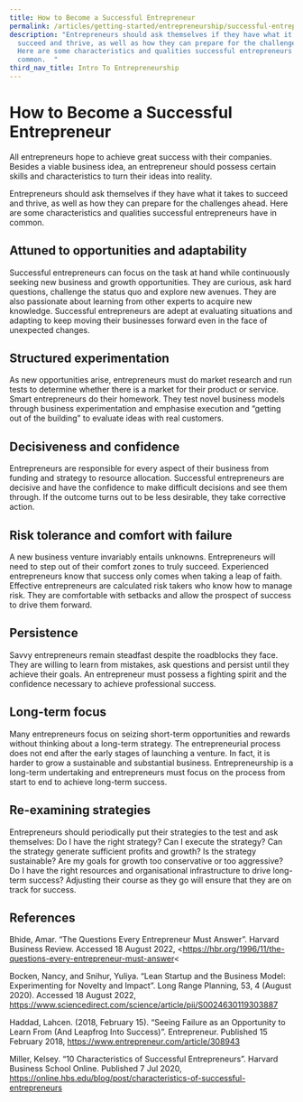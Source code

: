 ```yaml
---
title: How to Become a Successful Entrepreneur
permalink: /articles/getting-started/entrepreneurship/successful-entrepreneur/
description: "Entrepreneurs should ask themselves if they have what it takes to
  succeed and thrive, as well as how they can prepare for the challenges ahead.
  Here are some characteristics and qualities successful entrepreneurs have in
  common.  "
third_nav_title: Intro To Entrepreneurship
---
```


# How to Become a Successful Entrepreneur 

All entrepreneurs hope to achieve great success with their companies. Besides a viable business idea, an entrepreneur should possess certain skills and characteristics to turn their ideas into reality.  

Entrepreneurs should ask themselves if they have what it takes to succeed and thrive, as well as how they can prepare for the challenges ahead. Here are some characteristics and qualities successful entrepreneurs have in common.  

 
## Attuned to opportunities and adaptability  

Successful entrepreneurs can focus on the task at hand while continuously seeking new business and growth opportunities. They are curious, ask hard questions, challenge the status quo and explore new avenues. They are also passionate about learning from other experts to acquire new knowledge. Successful entrepreneurs are adept at evaluating situations and adapting to keep moving their businesses forward even in the face of unexpected changes.  

 

## Structured experimentation  

As new opportunities arise, entrepreneurs must do market research and run tests to determine whether there is a market for their product or service. Smart entrepreneurs do their homework. They test novel business models through business experimentation and emphasise execution and “getting out of the building” to evaluate ideas with real customers.  

 

## Decisiveness and confidence  

Entrepreneurs are responsible for every aspect of their business from funding and strategy to resource allocation. Successful entrepreneurs are decisive and have the confidence to make difficult decisions and see them through. If the outcome turns out to be less desirable, they take corrective action.  

 

## Risk tolerance and comfort with failure 

A new business venture invariably entails unknowns. Entrepreneurs will need to step out of their comfort zones to truly succeed. Experienced entrepreneurs know that success only comes when taking a leap of faith. Effective entrepreneurs are calculated risk takers who know how to manage risk. They are comfortable with setbacks and allow the prospect of success to drive them forward.  

 

## Persistence 

Savvy entrepreneurs remain steadfast despite the roadblocks they face. They are willing to learn from mistakes, ask questions and persist until they achieve their goals. An entrepreneur must possess a fighting spirit and the confidence necessary to achieve professional success.  

 

## Long-term focus 

Many entrepreneurs focus on seizing short-term opportunities and rewards without thinking about a long-term strategy. The entrepreneurial process does not end after the early stages of launching a venture. In fact, it is harder to grow a sustainable and substantial business. Entrepreneurship is a long-term undertaking and entrepreneurs must focus on the process from start to end to achieve long-term success.  

 

## Re-examining strategies  

Entrepreneurs should periodically put their strategies to the test and ask themselves: Do I have the right strategy? Can I execute the strategy? Can the strategy generate sufficient profits and growth? Is the strategy sustainable? Are my goals for growth too conservative or too aggressive? Do I have the right resources and organisational infrastructure to drive long-term success? Adjusting their course as they go will ensure that they are on track for success. 

 

 

 

## References  

 

Bhide, Amar. “The Questions Every Entrepreneur Must Answer”. Harvard Business Review. Accessed 18 August 2022, <https://hbr.org/1996/11/the-questions-every-entrepreneur-must-answer<

 

Bocken, Nancy, and Snihur, Yuliya. “Lean Startup and the Business Model: Experimenting for Novelty and Impact”. Long Range Planning, 53, 4 (August 2020). Accessed 18 August 2022, <https://www.sciencedirect.com/science/article/pii/S0024630119303887> 

 

Haddad, Lahcen. (2018, February 15). “Seeing Failure as an Opportunity to Learn From (And Leapfrog Into Success)”. Entrepreneur. Published 15 February 2018, <https://www.entrepreneur.com/article/308943>   

 

Miller, Kelsey. “10 Characteristics of Successful Entrepreneurs”. Harvard Business School Online. Published 7 Jul 2020, <https://online.hbs.edu/blog/post/characteristics-of-successful-entrepreneurs> 